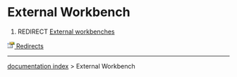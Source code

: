 # External Workbench
1.  REDIRECT [External workbenches](External_workbenches.md)



[<img src="images/Property.png" style="width:16px"> Redirects](Category_Redirects.md)

---
[documentation index](../README.md) > External Workbench
